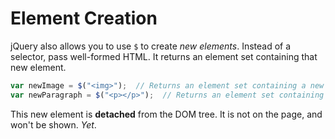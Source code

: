 # Element Creation
jQuery also allows you to use `$` to create _new elements_.
Instead of a selector, pass well-formed HTML.
It returns an element set containing that new element.
```js
var newImage = $("<img>");  // Returns an element set containing a new image element.
var newParagraph = $("<p></p>");  // Returns an element set containing a new paragraph element.
```

This new element is **detached** from the DOM tree.
It is not on the page, and won't be shown.
_Yet_.
